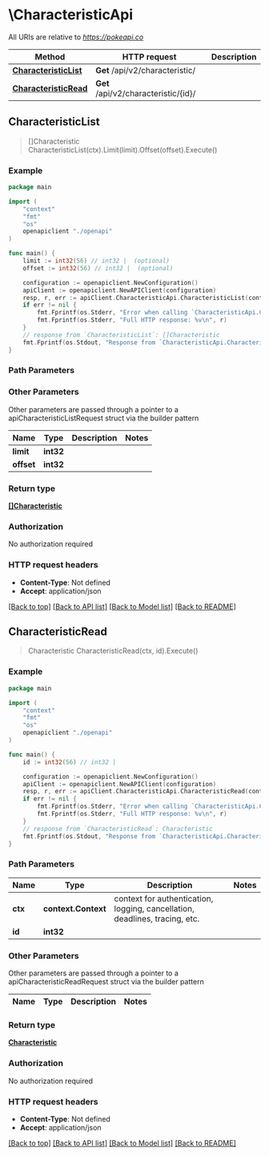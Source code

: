 # \CharacteristicApi

All URIs are relative to *https://pokeapi.co*

Method | HTTP request | Description
------------- | ------------- | -------------
[**CharacteristicList**](CharacteristicApi.md#CharacteristicList) | **Get** /api/v2/characteristic/ | 
[**CharacteristicRead**](CharacteristicApi.md#CharacteristicRead) | **Get** /api/v2/characteristic/{id}/ | 



## CharacteristicList

> []Characteristic CharacteristicList(ctx).Limit(limit).Offset(offset).Execute()



### Example

```go
package main

import (
    "context"
    "fmt"
    "os"
    openapiclient "./openapi"
)

func main() {
    limit := int32(56) // int32 |  (optional)
    offset := int32(56) // int32 |  (optional)

    configuration := openapiclient.NewConfiguration()
    apiClient := openapiclient.NewAPIClient(configuration)
    resp, r, err := apiClient.CharacteristicApi.CharacteristicList(context.Background()).Limit(limit).Offset(offset).Execute()
    if err != nil {
        fmt.Fprintf(os.Stderr, "Error when calling `CharacteristicApi.CharacteristicList``: %v\n", err)
        fmt.Fprintf(os.Stderr, "Full HTTP response: %v\n", r)
    }
    // response from `CharacteristicList`: []Characteristic
    fmt.Fprintf(os.Stdout, "Response from `CharacteristicApi.CharacteristicList`: %v\n", resp)
}
```

### Path Parameters



### Other Parameters

Other parameters are passed through a pointer to a apiCharacteristicListRequest struct via the builder pattern


Name | Type | Description  | Notes
------------- | ------------- | ------------- | -------------
 **limit** | **int32** |  | 
 **offset** | **int32** |  | 

### Return type

[**[]Characteristic**](Characteristic.md)

### Authorization

No authorization required

### HTTP request headers

- **Content-Type**: Not defined
- **Accept**: application/json

[[Back to top]](#) [[Back to API list]](../README.md#documentation-for-api-endpoints)
[[Back to Model list]](../README.md#documentation-for-models)
[[Back to README]](../README.md)


## CharacteristicRead

> Characteristic CharacteristicRead(ctx, id).Execute()



### Example

```go
package main

import (
    "context"
    "fmt"
    "os"
    openapiclient "./openapi"
)

func main() {
    id := int32(56) // int32 | 

    configuration := openapiclient.NewConfiguration()
    apiClient := openapiclient.NewAPIClient(configuration)
    resp, r, err := apiClient.CharacteristicApi.CharacteristicRead(context.Background(), id).Execute()
    if err != nil {
        fmt.Fprintf(os.Stderr, "Error when calling `CharacteristicApi.CharacteristicRead``: %v\n", err)
        fmt.Fprintf(os.Stderr, "Full HTTP response: %v\n", r)
    }
    // response from `CharacteristicRead`: Characteristic
    fmt.Fprintf(os.Stdout, "Response from `CharacteristicApi.CharacteristicRead`: %v\n", resp)
}
```

### Path Parameters


Name | Type | Description  | Notes
------------- | ------------- | ------------- | -------------
**ctx** | **context.Context** | context for authentication, logging, cancellation, deadlines, tracing, etc.
**id** | **int32** |  | 

### Other Parameters

Other parameters are passed through a pointer to a apiCharacteristicReadRequest struct via the builder pattern


Name | Type | Description  | Notes
------------- | ------------- | ------------- | -------------


### Return type

[**Characteristic**](Characteristic.md)

### Authorization

No authorization required

### HTTP request headers

- **Content-Type**: Not defined
- **Accept**: application/json

[[Back to top]](#) [[Back to API list]](../README.md#documentation-for-api-endpoints)
[[Back to Model list]](../README.md#documentation-for-models)
[[Back to README]](../README.md)

